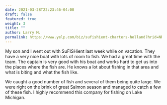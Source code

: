 ```yaml
---
date: 2021-03-28T22:23:46-04:00
draft: false
featured: true
weight: 3
title: ""
author: Larry M.
permalink: https://www.yelp.com/biz/sufishient-charters-holland?hrid=NRkcX5LflAQ1JsweBiwvYQ
---
```


My son and I went out with SuFISHient last week while on vacation. They have a very nice boat with lots of room to fish. We had a great time with the team. The captain is very good with his boat and works hard to get us into the places where the fish are. He knows a lot about fishing in that area and what is biting and what the fish like.

We caught a good number of fish and several of them being quite large. We were right on the brink of great Salmon season and managed to catch a few of these fish. I highly recommend this company for fishing on Lake Michigan.
